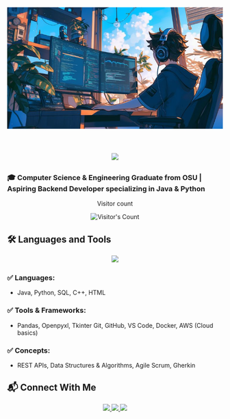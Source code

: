 <h1 align="center">
<img src="https://github.com/PranavKheny/PranavKheny/blob/main/BannerPic2.jpg" alt="Banner" />
</h1>

<h1 align="center">
  <img src="https://readme-typing-svg.herokuapp.com/?font=Inter&size=48&center=true&vCenter=true&width=500&height=70&color=4493F8&duration=4000&lines=Hi+There!+👋;+I'm+Pranav+Kheny!;" />
</h1>

### 🎓 Computer Science & Engineering Graduate from OSU | Aspiring Backend Developer specializing in Java & Python

<div align="center">
  <p>Visitor count</p>
  <img src="https://profile-counter.glitch.me/PranavKheny/count.svg" alt="Visitor's Count" />
</div>

## 🛠️ Languages and Tools

<p align="center">
  <img src="https://skillicons.dev/icons?i=java,python,cpp,html,spring,git,github,docker,aws,mysql,discord,eclipse,gherkin,vscode" />
</p>

### ✅ Languages:
- Java, Python, SQL, C++, HTML

### ✅ Tools & Frameworks:
- Pandas, Openpyxl, Tkinter Git, GitHub, VS Code, Docker, AWS (Cloud basics)

### ✅ Concepts:
- REST APIs, Data Structures & Algorithms, Agile Scrum, Gherkin

## 📬 Connect With Me

<div align="center">
  <a href="mailto:pranavkheny05@gmail.com">
    <img src="https://img.shields.io/badge/Gmail-333333?style=for-the-badge&logo=gmail&logoColor=red" />
  </a>
  <a href="https://www.linkedin.com/in/pranav-kheny-4680242b2/" target="_blank">
    <img src="https://img.shields.io/badge/LinkedIn-0077B5?style=for-the-badge&logo=linkedin&logoColor=white" />
  </a>
  <a href="https://github.com/PranavKheny" target="_blank">
    <img src="https://img.shields.io/badge/GitHub-181717?style=for-the-badge&logo=github&logoColor=white" />
  </a>
</div>
